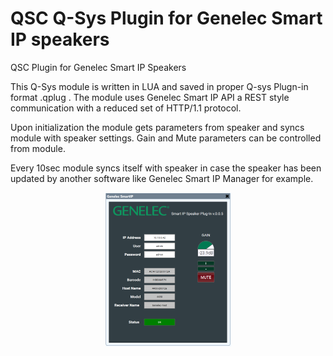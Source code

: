 # QSC Q-Sys Plugin for Genelec Smart IP speakers <!-- omit in toc -->

QSC Plugin for Genelec Smart IP Speakers

This Q-Sys module is written in LUA and saved in proper Q-sys Plugn-in format .qplug .
The module uses Genelec Smart IP API a REST style communication with a reduced set of HTTP/1.1 protocol.

Upon initialization the module gets parameters from speaker and syncs module with speaker settings.
Gain and Mute parameters can be controlled from module.

Every 10sec module syncs itself with speaker in case the speaker has been updated by another software like
Genelec Smart IP Manager for example.

<p align="center">
  <img width="201" height="246" src="https://github.com/Haek82/q-sys-plugin-Genelec-Smart-IP/blob/master/preview.png?raw=true">
</p>
